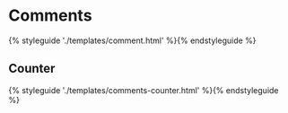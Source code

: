 # Comments

{% styleguide './templates/comment.html' %}{% endstyleguide %}

## Counter

{% styleguide './templates/comments-counter.html' %}{% endstyleguide %}

